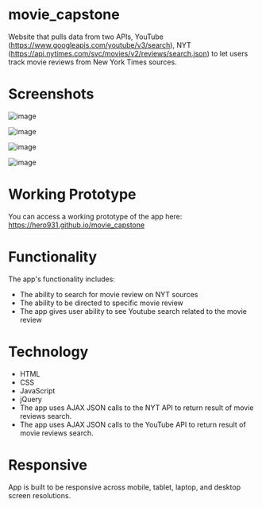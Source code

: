 # movie_capstone

Website that pulls data from two APIs, YouTube (https://www.googleapis.com/youtube/v3/search), NYT (https://api.nytimes.com/svc/movies/v2/reviews/search.json) to let users track movie reviews from New York Times sources.

# Screenshots
![image](https://user-images.githubusercontent.com/31460531/35476519-535ee380-037f-11e8-851f-ab75e745f2aa.png)

![image](https://user-images.githubusercontent.com/31460531/35476546-c79a4b22-037f-11e8-9a17-6bfc98e711f7.png)

![image](https://user-images.githubusercontent.com/31460531/35476552-df58edfe-037f-11e8-915e-ea88ed8a15b8.png)

![image](https://user-images.githubusercontent.com/31460531/35476555-f6fcdd30-037f-11e8-9dc6-ef5ce1e68cdd.png)

# Working Prototype
You can access a working prototype of the app here: https://hero931.github.io/movie_capstone

# Functionality
The app's functionality includes:
* The ability to search for movie review on NYT sources
* The ability to be directed to specific movie review
* The app gives user ability to see Youtube search related to the movie review
 
# Technology
* HTML
* CSS
* JavaScript
* jQuery
* The app uses AJAX JSON calls to the NYT API to return result of movie reviews search.
* The app uses AJAX JSON calls to the YouTube API to return result of movie reviews search.
  
 # Responsive
 App is built to be responsive across mobile, tablet, laptop, and desktop screen resolutions.
 
 
